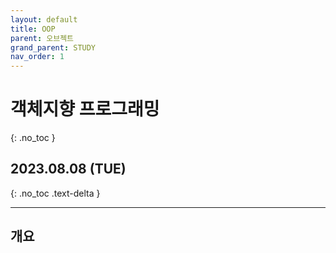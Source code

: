 ```yaml
---
layout: default
title: OOP
parent: 오브젝트
grand_parent: STUDY
nav_order: 1
---
```


# 객체지향 프로그래밍
{: .no_toc }

## 2023.08.08 (TUE)
{: .no_toc .text-delta }

---

## 개요

